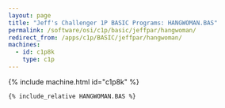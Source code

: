 ```yaml
---
layout: page
title: "Jeff's Challenger 1P BASIC Programs: HANGWOMAN.BAS"
permalink: /software/osi/c1p/basic/jeffpar/hangwoman/
redirect_from: /apps/c1p/BASIC/jeffpar/hangwoman/
machines:
  - id: c1p8k
    type: c1p
---
```


{% include machine.html id="c1p8k" %}

```vb
{% include_relative HANGWOMAN.BAS %}
```
